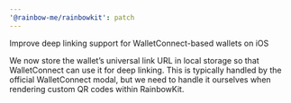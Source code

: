 ```yaml
---
'@rainbow-me/rainbowkit': patch
---
```


Improve deep linking support for WalletConnect-based wallets on iOS

We now store the wallet’s universal link URL in local storage so that WalletConnect can use it for deep linking. This is typically handled by the official WalletConnect modal, but we need to handle it ourselves when rendering custom QR codes within RainbowKit.
